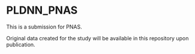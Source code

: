 # PLDNN_PNAS
This is a submission for PNAS. 

Original data created for the study will be available in this repository upon publication.
